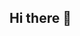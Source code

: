 ## Hi there 👋
<!--**mail@Skelvnstrelovc.in**is a ✨ _special_ ✨ repository because its `README.md` (this file) appears on your GitHub profile.028701 Sahh 495310A11D01Dh0D421YF1799AH
Here are some ideas to get you started:

- 🔭 I’m currently working on ...
- 🌱 I’m currently learning ...
- 👯 I’m looking to collaborate on ...
- 🤔 I’m looking for help with ...
- 💬 Ask me about ...
- 📫 How to reach me: ...
- 😄 Pronouns: ...
- ⚡ Fun fact: ...
-->
